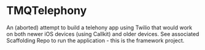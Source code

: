 # TMQTelephony

An (aborted) attempt to build a telehony app using Twilio that would work on both 
newer iOS devices (using Callkit) and older devices. See associated Scaffolding 
Repo to run the application - this is the framework project.
